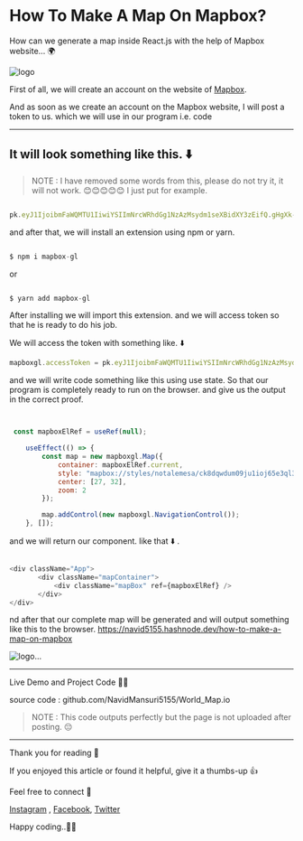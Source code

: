 # How To Make A Map On Mapbox?

How can we generate a map inside React.js with the help of Mapbox website... 🌍

<img src="https://navid5155.hashnode.dev/_next/image?url=https%3A%2F%2Fcdn.hashnode.com%2Fres%2Fhashnode%2Fimage%2Fupload%2Fv1624730397590%2FbFD8mVZMV.jpeg%3Fw%3D1600%26h%3D840%26fit%3Dcrop%26crop%3Dentropy%26auto%3Dcompress%2Cformat%26format%3Dwebp&w=1920&q=75" alt="logo" />

First of all, we will create an account on the website of [Mapbox](https://www.mapbox.com/).

And as soon as we create an account on the Mapbox website, I will post a token to us. which we will use in our program i.e. code

<hr />


## It will look something like this. ⬇️


>  NOTE : I have removed some words from this, please do not try it, it will not work. 😊😊😊😊😊 I just put for example. 


```javascript

pk.eyJ1IjoibmFaWQMTU1IiwiYSIImNrcWRhdGg1NzAzMsydm1seXBidXY3zEifQ.gHgXk-VTNt30bvKm_eMWyA

```
and after that, we will install an extension using npm or yarn.


```javascript

$ npm i mapbox-gl

```
or

```javascript

$ yarn add mapbox-gl

```

After installing we will import this extension. and we will access token so that he is ready to do his job.

We will access the token with something like. ⬇️

```javascript
mapboxgl.accessToken = pk.eyJ1IjoibmFaWQMTU1IiwiYSIImNrcWRhdGg1NzAzMsydm1seXBidXY3zEifQ.gHgXk-VTNt30bvKm_eMWyA
```

and we will write code something like this using use state. So that our program is completely ready to run on the browser. and give us the output in the correct proof.

```javascript


 const mapboxElRef = useRef(null);

    useEffect(() => {
        const map = new mapboxgl.Map({
            container: mapboxElRef.current,
            style: "mapbox://styles/notalemesa/ck8dqwdum09ju1ioj65e3ql3k",
            center: [27, 32],
            zoom: 2
        });

        map.addControl(new mapboxgl.NavigationControl());
    }, []);

```
and we will return our component. like that ⬇️ .

```javascript

<div className="App">
       <div className="mapContainer">
           <div className="mapBox" ref={mapboxElRef} />
       </div>
</div>

```

nd after that our complete map will be generated and will output something like this to the browser.
https://navid5155.hashnode.dev/how-to-make-a-map-on-mapbox

<img src="https://cdn.hashnode.com/res/hashnode/image/upload/v1624729511511/F2RtZL0ZW.png?auto=compress,format&format=webp" alt="logo..." />

<hr />

Live Demo and Project Code 👨‍💻

source code : github.com/NavidMansuri5155/World_Map.io
> NOTE : This code outputs perfectly but the page is not uploaded after posting. 😔

<hr />

Thank you for reading 🙏

If you enjoyed this article or found it helpful, give it a thumbs-up 👍

Feel free to connect 👋

[Instagram](https://www.instagram.com/nabizada_navid_mansuri/) , [Facebook](https://www.facebook.com/navid.mansuri.5/), [Twitter](https://twitter.com/NAVIDMANSURI7)

Happy coding..👨‍💻




